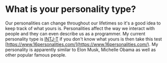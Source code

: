 # What is your personality type?

Our personalities can change throughout our lifetimes so it's a good idea to keep track of what yours is. Personalities affect the way we interact with people and they can even describe us as a programmer. My current personality type is [INTJ-T](https://www.16personalities.com/intj-personality) if you don't know what yours is then take this test [https://www.16personalities.com/](https://www.16personalities.com/). My personality is apparently similar to Elon Musk, Michelle Obama as well as other popular famous people.
